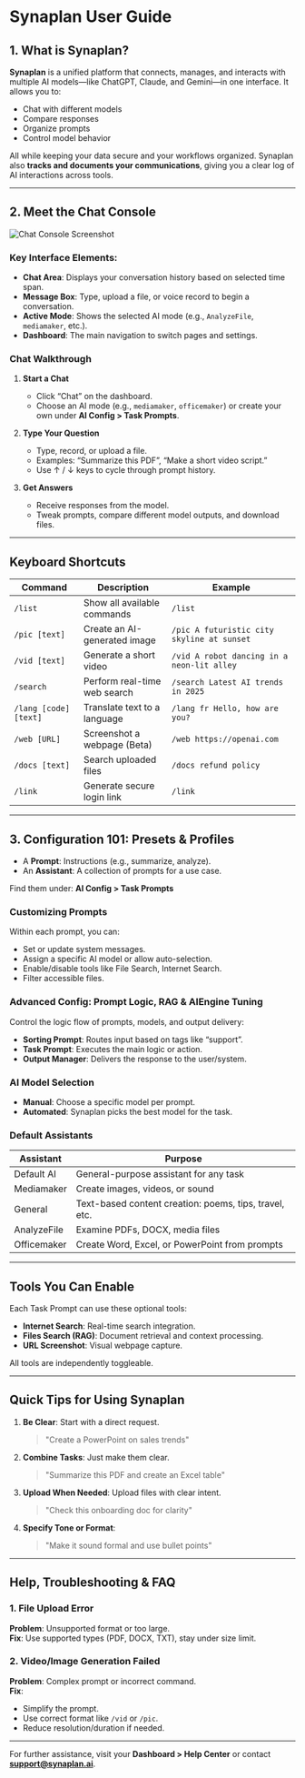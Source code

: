 # Synaplan User Guide

## 1. What is Synaplan?

**Synaplan** is a unified platform that connects, manages, and interacts with multiple AI models—like ChatGPT, Claude, and Gemini—in one interface. It allows you to:
- Chat with different models
- Compare responses
- Organize prompts
- Control model behavior

All while keeping your data secure and your workflows organized. Synaplan also **tracks and documents your communications**, giving you a clear log of AI interactions across tools.

---

## 2. Meet the Chat Console

![Chat Console Screenshot](https://www.synaplan.com/assets/member-screen.png)

### Key Interface Elements:
- **Chat Area**: Displays your conversation history based on selected time span.
- **Message Box**: Type, upload a file, or voice record to begin a conversation.
- **Active Mode**: Shows the selected AI mode (e.g., `AnalyzeFile`, `mediamaker`, etc.).
- **Dashboard**: The main navigation to switch pages and settings.

### Chat Walkthrough

1. **Start a Chat**  
   - Click “Chat” on the dashboard.
   - Choose an AI mode (e.g., `mediamaker`, `officemaker`) or create your own under **AI Config > Task Prompts**.

2. **Type Your Question**  
   - Type, record, or upload a file.
   - Examples: “Summarize this PDF”, “Make a short video script.”  
   - Use ↑ / ↓ keys to cycle through prompt history.

3. **Get Answers**  
   - Receive responses from the model.
   - Tweak prompts, compare different model outputs, and download files.

---

## Keyboard Shortcuts

| Command      | Description                                 | Example |
|--------------|---------------------------------------------|---------|
| `/list`      | Show all available commands                 | `/list` |
| `/pic [text]`| Create an AI-generated image               | `/pic A futuristic city skyline at sunset` |
| `/vid [text]`| Generate a short video                     | `/vid A robot dancing in a neon-lit alley` |
| `/search`    | Perform real-time web search               | `/search Latest AI trends in 2025` |
| `/lang [code] [text]` | Translate text to a language     | `/lang fr Hello, how are you?` |
| `/web [URL]` | Screenshot a webpage (Beta)                | `/web https://openai.com` |
| `/docs [text]`| Search uploaded files                     | `/docs refund policy` |
| `/link`      | Generate secure login link                 | `/link` |

---

## 3. Configuration 101: Presets & Profiles

- A **Prompt**: Instructions (e.g., summarize, analyze).
- An **Assistant**: A collection of prompts for a use case.

Find them under: **AI Config > Task Prompts**

### Customizing Prompts

Within each prompt, you can:
- Set or update system messages.
- Assign a specific AI model or allow auto-selection.
- Enable/disable tools like File Search, Internet Search.
- Filter accessible files.

### Advanced Config: Prompt Logic, RAG & AIEngine Tuning

Control the logic flow of prompts, models, and output delivery:

- **Sorting Prompt**: Routes input based on tags like “support”.
- **Task Prompt**: Executes the main logic or action.
- **Output Manager**: Delivers the response to the user/system.

### AI Model Selection
- **Manual**: Choose a specific model per prompt.
- **Automated**: Synaplan picks the best model for the task.

### Default Assistants

| Assistant        | Purpose                                                       |
|------------------|---------------------------------------------------------------|
| Default AI       | General-purpose assistant for any task                        |
| Mediamaker       | Create images, videos, or sound                               |
| General          | Text-based content creation: poems, tips, travel, etc.        |
| AnalyzeFile      | Examine PDFs, DOCX, media files                               |
| Officemaker      | Create Word, Excel, or PowerPoint from prompts                |

---

## Tools You Can Enable

Each Task Prompt can use these optional tools:

- **Internet Search**: Real-time search integration.
- **Files Search (RAG)**: Document retrieval and context processing.
- **URL Screenshot**: Visual webpage capture.

All tools are independently toggleable.

---

## Quick Tips for Using Synaplan

1. **Be Clear**: Start with a direct request.
   > "Create a PowerPoint on sales trends"

2. **Combine Tasks**: Just make them clear.
   > "Summarize this PDF and create an Excel table"

3. **Upload When Needed**: Upload files with clear intent.
   > "Check this onboarding doc for clarity"

4. **Specify Tone or Format**:
   > "Make it sound formal and use bullet points"

---

## Help, Troubleshooting & FAQ

### 1. File Upload Error

**Problem**: Unsupported format or too large.  
**Fix**: Use supported types (PDF, DOCX, TXT), stay under size limit.

### 2. Video/Image Generation Failed

**Problem**: Complex prompt or incorrect command.  
**Fix**:
- Simplify the prompt.
- Use correct format like `/vid` or `/pic`.
- Reduce resolution/duration if needed.

---

For further assistance, visit your **Dashboard > Help Center** or contact **support@synaplan.ai**.